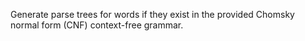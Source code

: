 Generate parse trees for words if they exist in the provided Chomsky normal form (CNF) context-free grammar.
